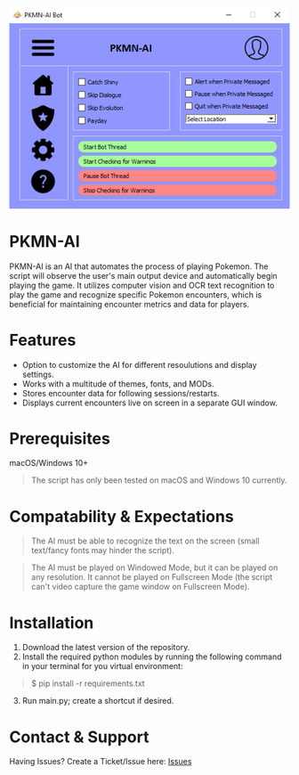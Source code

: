 ![gui](images/gui.PNG)

# PKMN-AI

PKMN-AI is an AI that automates the process of playing Pokemon. The script will observe the user's main output device and automatically begin playing the game. It utilizes computer vision and OCR text recognition to play the game and recognize specific Pokemon encounters, which is beneficial for maintaining encounter metrics and data for players.

# Features

- Option to customize the AI for different resoulutions and display settings.
- Works with a multitude of themes, fonts, and MODs.
- Stores encounter data for following sessions/restarts.
- Displays current encounters live on screen in a separate GUI window.

# Prerequisites

macOS/Windows 10+

> The script has only been tested on macOS and Windows 10 currently.

# Compatability & Expectations

> The AI must be able to recognize the text on the screen (small text/fancy fonts may hinder the script).

> The AI must be played on Windowed Mode, but it can be played on any resolution. It cannot be played on Fullscreen Mode (the script can't video capture the game window on Fullscreen Mode).

# Installation

1. Download the latest version of the repository.
2. Install the required python modules by running the following command in your terminal for you virtual environment:

> $ pip install -r requirements.txt

3. Run main.py; create a shortcut if desired.

# Contact & Support

Having Issues? Create a Ticket/Issue here: [Issues](https://github.com/jasonepage/PKMN-AI/issues)
